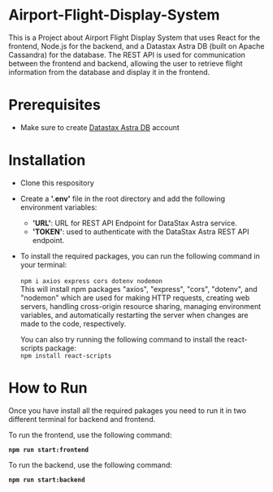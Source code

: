# Airport-Flight-Display-System

This is a Project about Airport Flight Display System that uses React for the frontend, Node.js for the backend, and a Datastax Astra DB (built on Apache Cassandra) for the database. The REST API is used for communication between the frontend and backend, allowing the user to retrieve flight information from the database and display it in the frontend. 

# Prerequisites
- Make sure to create [Datastax Astra DB](https://astra.datastax.com/b7631def-8b59-47a6-bc88-b67486f364ec) account



# Installation
- Clone this respository
- Create a **'.env'** file in the root directory and add the following environment variables:
   - **'URL'**: URL for REST API Endpoint for DataStax Astra service.
   - **'TOKEN'**: used to authenticate with the DataStax Astra REST API endpoint.<br>
- To install the required packages, you can run the following command in your terminal:<br>
    <br>`npm i axios express cors dotenv nodemon`<br>
    This will install  npm packages "axios", "express", "cors", "dotenv", and "nodemon" which are used for making HTTP requests, creating web servers, handling cross-origin resource sharing, managing environment variables, and automatically restarting the server when changes are made to the code, respectively. <br> 
  
    You can also try running the following command to install the react-scripts package:
    <br>`npm install react-scripts `<br>
    
# How to Run

Once you have install all the required pakages you need to run it in two different terminal for backend and frontend.

To run the frontend, use the following command:

**`npm run start:frontend`**

To run the backend, use the following command:

**`npm run start:backend`**
